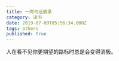 ```yaml
---
title: 一两句话摘录
category: 读书
date: 2019-07-09T05:56:34.000Z
tags: others
published: true
---
```


人在看不见你更期望的路标时总是会变得消极。
